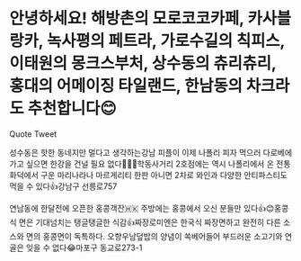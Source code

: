 # 안녕하세요! 해방촌의 모로코코카페, 카사블랑카, 녹사평의 페트라, 가로수길의 칙피스, 이태원의 몽크스부처, 상수동의 츄리츄리, 홍대의 어메이징 타일랜드, 한남동의 차크라도 추천합니다😊
Quote Tweet



성수동은 핫한 동네지만 멀다고 생각하는강남 피플이 이제 나폴리 피자 먹으러 다로베에 가고 싶으면 한강을 건널 필요 없다🍕🇮🇹학동사거리 2호점에는 역시 나폴리에서 온 전통화덕에서 구운 마리나라나 마르게리티 한판 아니면 2차로 와인과 다양한 안티파스티도 먹을 수 있다👍강남구 선릉로757


연남동에 한달전에 오픈한 홍콩객잔🇭🇰 주방에는 홍콩에서 오신 분들만 있다👍😊홍콩식 면은 기대넘치는 탱글탱글한 식감👍짜장로미엔은 한국식 짜장면하고 완전히 다른 소스와 면의 홍콩면이 독특하다. 오향우남덮밥의 양념이 쏙베어들어 부드러운 소고기와 연골은 잊을 수 없다😂마포구 동교로273-1